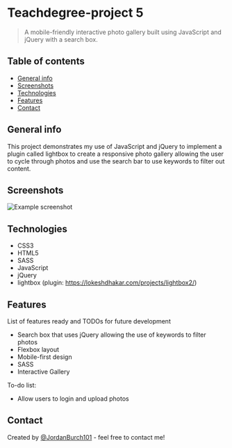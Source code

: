 # Teachdegree-project 5
> A mobile-friendly interactive photo gallery built using JavaScript and jQuery with a search box.

## Table of contents
* [General info](#general-info)
* [Screenshots](#screenshots)
* [Technologies](#technologies)
* [Features](#features)
* [Contact](#contact)

## General info
This project demonstrates my use of JavaScript and jQuery to implement a plugin called lightbox to create a responsive photo gallery allowing the user to cycle through photos and use the search bar to use keywords to filter out content.

## Screenshots
![Example screenshot](img/Screenshot.jpg)

## Technologies
* CSS3
* HTML5
* SASS
* JavaScript
* jQuery
* lightbox (plugin: https://lokeshdhakar.com/projects/lightbox2/)

## Features
List of features ready and TODOs for future development
* Search box that uses jQuery allowing the use of keywords to filter photos
* Flexbox layout
* Mobile-first design
* SASS
* Interactive Gallery

To-do list:
* Allow users to login and upload photos

## Contact
Created by [@JordanBurch101](https://github.com/Jordanburch101) - feel free to contact me!